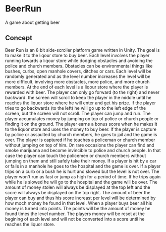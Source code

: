 # BeerRun
A game about getting beer

## Concept
Beer Run is an 8 bit side-scroller platform game written in Unity. The goal is to make it to the liqour store to buy beer. Each level involves the player running towards a liqour store while dodging obstacles and avoiding the police and church members. Obstacles can be environmental things like bushes, curbs, open manhole covers, ditches or cars. Each level will be randomly generated and as the level number increases the level will be more difficult, involving more obstacles, more police, and more church members. At the end of each level is a liqour store where the player is rewarded with beer. The player can only go forward (to the right) and never backward. the screen will scroll to keep the player in the middle until he reaches the liquor store where he will enter and get his prize. If the player tries to go backwards (to the left) he will go up to the left edge of the screen, but the screen will not scroll. The player can jump and run. The player accumulates money by jumping on top of police or church people or finding it on the ground. The player earns a bonus score when he makes it to the liquor store and uses the money to buy beer. If the player is capture by police or assaulted by church members, he goes to jail and the game is over. The player is captured if he touches a policeman or church member without jumping on top of him. On rare occasions the player can find and smoke marijuana and become invincible to police and church people. In that case the player can touch the policemen or church members without jumping on them and still safely take their money. If a player is hit by a car or falls in a manhole he goes to the hospital and the game is over. If a player trips on a curb or a bush he is hurt and slowed but the level is not over. The player won't run as fast or jump as high for a period of time. If he trips again while he is slowed he will go to the hospital and the game will be over. The amount of money stolen will always be displayed at the top left and the score will always be displayed on the top right. The amount of beer the player can buy and thus his score increast per level will be determined by how moch money he found in that level. When a player buys beer all his money is turned into points. The points will be the amount of money he found times the level number. The players money will be reset at the begining of each level and will not be converted into a score until he reaches the liquor store. 
